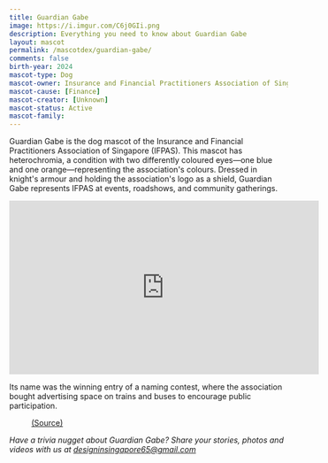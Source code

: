 ```yaml
---
title: Guardian Gabe
image: https://i.imgur.com/C6j0GIi.png
description: Everything you need to know about Guardian Gabe
layout: mascot
permalink: /mascotdex/guardian-gabe/
comments: false
birth-year: 2024
mascot-type: Dog
mascot-owner: Insurance and Financial Practitioners Association of Singapore
mascot-cause: [Finance]
mascot-creator: [Unknown]
mascot-status: Active
mascot-family: 
---
```


Guardian Gabe is the dog mascot of the Insurance and Financial Practitioners Association of Singapore (IFPAS). This mascot has heterochromia, a condition with two differently coloured eyes—one blue and one orange—representing the association's colours. Dressed in knight's armour and holding the association's logo as a shield, Guardian Gabe represents IFPAS at events, roadshows, and community gatherings.

<div class="video-responsive"> <iframe src="https://www.facebook.com/plugins/video.php?height=314&href=https%3A%2F%2Fwww.facebook.com%2Fifpas.org.sg%2Fvideos%2F1867359210350907%2F&show_text=false&width=560&t=0" width="560" height="314" style="border:none;overflow:hidden" scrolling="no" frameborder="0" allowfullscreen="true" allow="autoplay; clipboard-write; encrypted-media; picture-in-picture; web-share" allowFullScreen="true"></iframe></div>


Its name was the winning entry of a naming contest, where the association bought advertising space on trains and buses to encourage public participation.  

<figure>
<img src="https://i.imgur.com/u5MT3zc.jpg" alt="">
<figcaption><a href="https://www.instagram.com/11thprod/p/C513gObvizU/?img_index=1" target="_blank">(Source)</a></figcaption>
</figure>

<i>Have a trivia nugget about Guardian Gabe? Share your stories, photos and videos with us at designinsingapore65@gmail.com</i>
